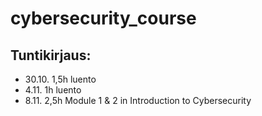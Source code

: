 # cybersecurity_course

## Tuntikirjaus:
- 30.10. 1,5h luento
- 4.11. 1h luento
- 8.11. 2,5h Module 1 & 2 in Introduction to Cybersecurity
